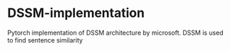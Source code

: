 # DSSM-implementation
Pytorch implementation of DSSM architecture by microsoft. DSSM is used to find sentence similarity
